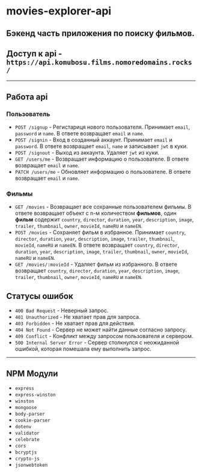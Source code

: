# movies-explorer-api
## Бэкенд часть приложения по поиску фильмов.
## Доступ к api - `https://api.komubosu.films.nomoredomains.rocks/`

---

## Работа api

### Пользователь
* `POST /signup` - Регистариця нового пользователя. Принимает `email`, `password` и `name`. В ответе возвращает `email` и `name`.
* `POST /signin` - Вход в созданный аккаунт. Принимает `email` и `password`. В ответе возвращает `email`, `name` и записывает `jwt` в куки.
* `POST /signout` - Выход из аккаунта. Удаляет `jwt` из куки.
* `GET /users/me` - Возвращает информацию о пользователе. В ответе возвращает `email` и `name`.
* `PATCH /users/me` - Обновляет информацию о пользователе. В ответе возвращает `email` и `name`.

### Фильмы
* `GET /movies` - Возвращает все сохранные пользователем фильмы. В ответе возвращает объект с n-м количеством **фильмов**, один **фильм** содержит `country`, `director`, `duration`, `year`, `description`, `image`, `trailer`, `thumbnail`, `owner`, `movieId`, `nameRU` и `nameEN`.
* `POST /movies` - Сохраняет фильм в избранное. Принимает `country`, `director`, `duration`, `year`, `description`, `image`, `trailer`, `thumbnail`, `movieId`, `nameRU` и `nameEN`. В ответе возвращает `country`, `director`, `duration`, `year`, `description`, `image`, `trailer`, `thumbnail`, `owner`, `movieId`, `nameRU` и `nameEN`.
* `GET /movies/:movieId` - Удаляет фильм из избранного. В ответе возвращает `country`, `director`, `duration`, `year`, `description`, `image`, `trailer`, `thumbnail`, `owner`, `movieId`, `nameRU` и `nameEN`.

## Статусы ошибок
* `400 Bad Request` - Неверный запрос.
* `401 Unauthorized` - Не хватает прав для запроса.
* `403 Forbidden` - Не хватает прав для действия.
* `404 Not Found` - Сервер не может найти данные согласно запросу.
* `409 Conflict` - Конфликт между запросом пользователя и сервером.
* `500 Internal Server Error` - Сервер столкнулся с неожиданной ошибкой, которая помешала ему выполнить запрос.

---

## NPM Модули
* `express`
* `express-winston`
* `winston`
* `mongoose`
* `body-parser`
* `cookie-parser`
* `dotenv`
* `validator`
* `celebrate`
* `cors`
* `bcryptjs`
* `crypto-js`
* `jsonwebtoken`
